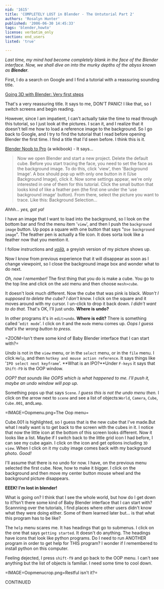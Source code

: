 ```yaml
---
nid: '1615'
title: 'COMPLETELY LOST in Blender - The Untutorial Part 2'
authors: 'Rosalyn Hunter'
published: '2006-06-30 14:45:33'
tags: 'blender,howto'
license: verbatim_only
section: end_users
listed: 'true'

---
```

_Last time, my mind had become completely blank in the face of the Blender interface. Now, we shall dive on into the murky depths of the abyss known as **Blender**._

First, I do a search on Google and I find a tutorial with a reassuring sounding title.

[Going 3D with Blender: Very first steps](http://tuxgraphics.org/graphics/going3dwithblenderveryfirststeps.shtml)

That's a very reassuring title. It says to me, DON'T PANIC! I like that, so I switch screens and begin reading.

However, since I am impatient, I can't actually take the time to read through this tutorial, so I just look at the pictures. I scan it, and I realize that it doesn't tell me how to load a reference image to the background. So I go back to Google, and I try to find the tutorial that I read before opening Blender the first time. I find a title that I'd seen before. I think this is it.

[ Blender Noob to Pro](http://en.wikibooks.org/wiki/Blender_3D:_Noob_to_Pro/Modeling_a_picture) (a wikibook) - It says...


>Now we open Blender and start a new project. Delete the default cube. Before you start tracing the face, you need to set the face as the background image. To do this, click 'view', then 'Background Image'. A box should pop up with only one button in it (Use Background Image), click it. Now some settings appear, we're only interested in one of them for this tutorial. Click the small button that looks kind of like a feather pen (the first one under the 'use background image' button). From there, select the picture you want to trace. Like this: Background Selection...

_Ahhh... yes, got ya!_

I have an image that I want to load into the background, so I look on the bottom bar and find the menu item '`view`', and then I push the `background image` button. Up pops a square with one button that says "`Use background image`". The feather pen is actually a file icon. It does sorta look like a feather now that you mention it.

I follow instructions and _[voilà](http://www.wsu.edu/~brians/errors/voila.html)_, a greyish version of my picture shows up.

Now I know from previous experience that it will disappear as soon as I change viewpoint, so I close the background image box and wonder what to do next.

_Oh, now I remember!_ The first thing that you do is make a cube. You go to the top line and click on the `add` menu and then choose `mesh>cube`.

It doesn't look much different. Now the cube that was pink is black. _Wasn't I supposed to delete the cube? I don't know._ I click on the square and it moves around with my cursor. I un-click to drop it back down. _I didn't want to do that._ That's OK, I'll just undo. **Where is undo?**

In other programs it's in `edit>undo`. **Where is edit?** There is something called '`edit mode`'. I click on it and the `mode` menu comes up. _Oops I guess that's the wrong button to press._


=ZOOM=Isn't there some kind of Baby Blender interface that I can start with?=

_Undo_ is not in the `view` menu, or in the `select` menu, or in the `file` menu. I click `Help`, and then `hotkey and mouse action reference`. It says things like '`IPO select next keyframe`'. **What is an IPO?**Under `F-keys` it says that `Shift-F9` is the OOP window.

_OOP? that sounds like OOPS which is what happened to me. I'll push it, maybe an undo window will pop up._

Something pops up that says `Scene`. _I guess this is not the undo menu then._ I click on the arrow next to `scene` and see a list of objects:`World`, `Camera`, `Cube`, `Cube.001`, and`Lamp`.


=IMAGE=Oopmenu.png=The Oop menu=

Cube.001 is highlighted, so I guess that is the new cube that I've made.But what I really want is to get back to the screen with the cubes in it. I notice that now the little icon at the bottom of this screen looks different. Now it looks like a list. Maybe if I switch back to the little grid icon I had before, I can see my cube again. I click on the icon and get options including `3D view`. When I click on it my cuby image comes back with my background photo. _Good!_

I'll assume that there is no undo for now. I have, on the previous menu selected the first cube. Now, how to make it bigger. I click on the background and then move my center button mouse wheel and the background picture disappears.

**EEEK! I'm lost in blender!**

What is going on? I think that I see the whole world, but how do I get down to it?Isn't there some kind of Baby Blender interface that I can start with? Scannning over the tutorials, I find places where other users didn't know what they were doing either. Some of them learned later but... is that what this program has to be like?

The `help` menu scares me. It has headings that go to submenus. I click on the one that says `getting started`. It doesn't do anything. The headings have icons that look like python programs. Do I need to run ANOTHER program in order to get help for THIS program? I wonder if I remembered to install python on this computer.

Feeling dejected, I press `shift-f9` and go back to the OOP menu. I can't see anything but the list of objects is familiar. I need some time to cool down.


=IMAGE=Oopmenucrop.png=Restful isn't it?=

CONTINUED

